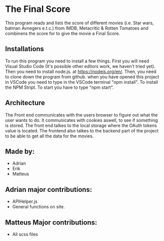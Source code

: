# The Final Score
This program reads and lists the score of different movies (i.e. Star wars, batman Avnegers e.t.c.) from IMDB, Metacritic & Rotten Tomatoes and combinens the score for to give the movie a Final Score.

## Installations
To run this program you need to install a few things. First you will need Visual Studio Code (It's possible other editors work, we haven't tried yet). Then you need to install node.js. at https://nodejs.org/en/.
Then, you need to clone down the program from github.  when you have opened this project in VSCode you need to type in the VSCode terminal  "npm install". To install the NPM Stript. To start you have to type "npm start".


## Architecture 
The Front end communicates with the users browser to figure out what the user wants to do. It communicates with cookies aswell, to see if something is stored. The front end talkes to the local storage where the OAuth tokens value is located. The frontend also talkes to the backend part of the project to be able to get all the data for the movies. 

## Made by:
* Adrian 
* Erik 
* Matteus

## Adrian major contributions:
* APIHelper.js
* General functions on site.

## Matteus Major contributions:
* All scss files
